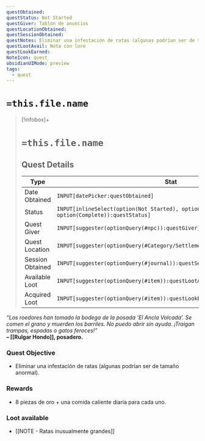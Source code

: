 ```yaml
---
questObtained: 
questStatus: Not Started
questGiver: Tablón de anuncios
questLocationObtained: 
questSessionObtained: 
questNotes: Eliminar una infestación de ratas (algunas podrían ser de tamaño anormal).
questLootAvail: Nota con lore
questLookEarned: 
NoteIcon: quest
obsidianUIMode: preview
tags:
  - quest
---
```


# `=this.file.name`

> [!infobox]+
> # `=this.file.name`
> ## Quest Details
> Type |  Stat |
> ---|---|
> Date Obtained | `INPUT[datePicker:questObtained]` |
> Status | `INPUT[inlineSelect(option(Not Started), option(In Progress), option(Complete)):questStatus]` |
> Quest Giver | `INPUT[suggester(optionQuery(#npc)):questGiver]` |
> Quest Location | `INPUT[suggester(optionQuery(#Category/Settlement)):questLocationObtained]` |
> Session Obtained | `INPUT[suggester(optionQuery(#journal)):questSessionObtained]` |
> Available Loot | `INPUT[suggester(optionQuery(#item)):questLootAvail]` |
> Acquired Loot | `INPUT[suggester(optionQuery(#item)):questLookEarned]` |

_“Los roedores han tomado la bodega de la posada ‘El Ancla Volcada’. Se comen el grano y muerden los barriles. No puedo abrir sin ayuda. ¡Traigan trampas, espadas o gatos feroces!”_  
**– [[Rulgar Hondo]], posadero.**

### Quest Objective

- Eliminar una infestación de ratas (algunas podrían ser de tamaño anormal).

### Rewards

- 8 piezas de oro + una comida caliente diaria para cada uno.

### Loot available

- [[NOTE - Ratas inusualmente grandes]]